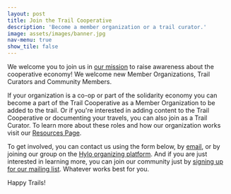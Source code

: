 ```yaml
---
layout: post
title: Join the Trail Cooperative
description: 'Become a member organization or a trail curator.'
image: assets/images/banner.jpg
nav-menu: true
show_tile: false
---
```


We welcome you to join us in [our mission](about.html) to raise awareness about the cooperative economy!  We welcome new Member Organizations, Trail Curators and Community Members.

If your organization is a co-op or part of the solidarity economy you can become a part of the Trail Cooperative as a Member Organization to be added to the trail. Or if you're interested in adding content to the Trail Cooperative or documenting your travels, you can also join as a Trail Curator. To learn more about these roles and how our organization works visit our <a href="/resources.html">Resources Page</a>.

To get involved, you can contact us using the form below, by <a href="mailto:thecooptrail@gmail.com">email</a>, or by joining our group on the <a href="https://www.hylo.com/groups/coop-trail">Hylo organizing platform</a>. And if you are just interested in learning more, you can join our community just by <a href="/signup.html">signing up for our mailing list</a>. Whatever works best for you.

Happy Trails!